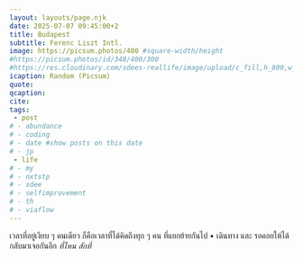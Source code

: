 ```yaml
---
layout: layouts/page.njk
date: 2025-07-07 09:45:00+2
title: Budapest
subtitle: Ferenc Liszt Intl.
image: https://picsum.photos/400 #square-width/height
#https://picsum.photos/id/348/400/300
#https://res.cloudinary.com/sdees-reallife/image/upload/c_fill,h_800,w_800/v1734859281/IMG_20241203_072915_n1dpaz.jpg
icaption: Random (Picsum)
quote:
qcaption: 
cite: 
tags: 
 - post
# - abundance
# - coding
# - date #show posts on this date
# - jp
 - life
# - my
# - nxtstp
# - sdee
# - selfimprovement
# - th
# - viaflow
---
```

เวลาที่อยู่เงียบ ๆ คนเดียว ก็คือเวลาที่ได้คิดถึงทุก ๆ คน ที่แยกย้ายกันไป • เดินทาง  และ รอคอยให้ได้กลับมาเจอกันอีก *ที่ไหน สักที่*
